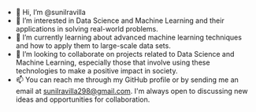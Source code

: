 - 👋 Hi, I’m @sunilravilla
- 👀 I’m interested in Data Science and Machine Learning and their applications in solving real-world problems.
- 🌱 I’m currently learning about advanced machine learning techniques and how to apply them to large-scale data sets.
- 💞️ I’m looking to collaborate on projects related to Data Science and Machine Learning, especially those that involve using these technologies to make a positive impact in society.
- 📫 You can reach me through my GitHub profile or by sending me an email at sunilravilla298@gmail.com. I'm always open to discussing new ideas and opportunities for collaboration.


<!---
sunilravilla/sunilravilla is a ✨ special ✨ repository because its `README.md` (this file) appears on your GitHub profile.
You can click the Preview link to take a look at your changes.
--->
